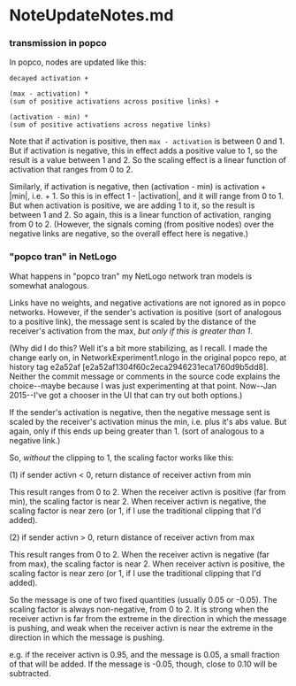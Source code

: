 NoteUpdateNotes.md
====

### transmission in popco

In popco, nodes are updated like this:

	decayed activation +

	(max - activation) *
	(sum of positive activations across positive links) +

	(activation - min) * 
	(sum of positive activations across negative links)

Note that if activation is positive, then `max - activation` is
between 0 and 1.  But if activation is negative, this in effect adds a
positive value to 1, so the result is a value between 1 and 2.  So the
scaling effect is a linear function of activation that ranges from 0
to 2.

Similarly, if activation is negative, then (activation - min) is
activation + |min|, i.e. + 1.  So this is in effect 1 - |activation|,
and it will range from 0 to 1.  But when activation is positive, we
are adding 1 to it, so the result is between 1 and 2.  So again, this
is a linear function of activation, ranging from 0 to 2.  (However, the
signals coming (from positive nodes) over the negative links are
negative, so the overall effect here is negative.)

### "popco tran" in NetLogo

What happens in "popco tran" my NetLogo network tran models is
somewhat analogous.  

Links have no weights, and negative activations are not ignored as in
popco networks.  However, if the sender's activation is positive (sort
of analogous to a positive link), the message sent is scaled by the
distance of the receiver's activation from the max, *but only if this is
greater than 1*.  

(Why did I do this?  Well it's a bit more stabilizing, as I recall.  I
made the change early on, in NetworkExperiment1.nlogo in the original
popco repo, at history tag e2a52af
[e2a52af1304f60c2eca2946231eca1760d9b5dd8].  Neither the commit message
or comments in the source code explains the choice--maybe because I was
just experimenting at that point.  Now--Jan 2015--I've got a chooser
in the UI that can try out both options.)

If the sender's activation is negative, then the negative message sent
is scaled by the receiver's activation minus the min, i.e. plus it's
abs value.  But again, only if this ends up being greater than 1.
(sort of analogous to a negative link.)

So, *without* the clipping to 1, the scaling factor works like this:

(1) if sender activn < 0, return distance of receiver activn from min

This result ranges from 0 to 2.  When the receiver activn is positive
(far from min), the scaling factor is near 2.  When receiver activn is
negative, the scaling factor is near zero (or 1, if I use the
traditional clipping that I'd added).

(2) if sender activn > 0, return distance of receiver activn from max

This result ranges from 0 to 2.  When the receiver activn is negative
(far from max), the scaling factor is near 2.  When receiver activn is
positive, the scaling factor is near zero (or 1, if I use the
traditional clipping that I'd added).

So the message is one of two fixed quantities (usually 0.05 or -0.05).
The scaling factor is always non-negative, from 0 to 2.  It is strong
when the receiver activn is far from the extreme in the direction in
which the message is pushing, and weak when the receiver activn is near
the extreme in the direction in which the message is pushing.

e.g. if the receiver activn is 0.95, and the message is 0.05, a small
fraction of that will be added.  If the message is -0.05, though,
close to 0.10 will be subtracted.
